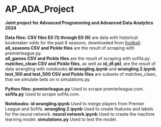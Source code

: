 # **AP_ADA_Project**
**Joint project for Advanced Programming and Advanced Data Analytics 2024**

**Data files:**
**CSV files E0 (1) through E0 (6)** are data with historical bookmaker odds for the past 6 seasons, downloaded from [football](https://www.football-data.co.uk/). <br>
**all_seasons CSV and Pickle files** are the result of scraping with premierleague.py. <br>
**all_games CSV and Pickle files** are the result of scraping with sofifa.py. <br>
**matches_clean CSV and Pickle files**, as well as **id_df.pkl**, are the result of data wrangling with notebooks **id wrangling.ipynb** and **wrangling 2.ipynb**. <br>
**test_100 and test_500 CSV and Pickle files** are subsets of matches_clean, that we simulate bets on in simulations.py. <br>

**Python files:**
**premierleague.py** Used to scrape premierleague.com.
**sofifa.py** Used to scrape sofifa.com.

**Notebooks:**
**id wrangling.ipynb** Used to merge players from Premier League and Sofifa.
**wrangling 2.ipynb** Used to create features and labels for the neural network.
**neural network.ipynb** Used to create the machine learning model.
**simulations.py** Used to test the model.
